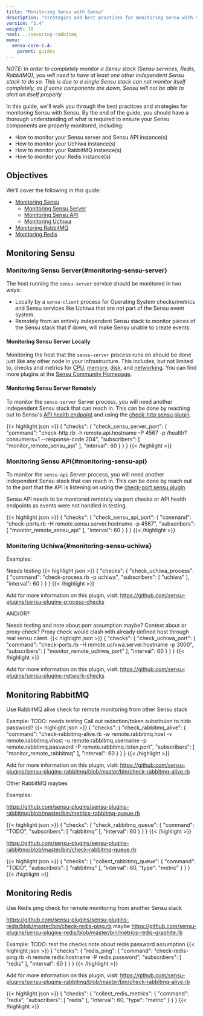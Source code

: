 ```yaml
---
title: "Monitoring Sensu with Sensu"
description: "Strategies and best practices for monitoring Sensu with Sensu"
version: "1.4"
weight: 10
next: ../securing-rabbitmq
menu:
  sensu-core-1.4:
    parent: guides
---
```


_NOTE: In order to completely monitor a Sensu stack (Sensu services, Redis, RabbitMQ), you will need to have at least one other independent Sensu stack to do so. This is due to a single Sensu stack can not monitor itself completely, as if some components are down, Sensu will not be able to alert on itself properly_

In this guide, we'll walk you through the best practices and strategies for monitoring Sensu with Sensu. By the end of the guide, you should have a thorough understanding of what is required to ensure your Sensu components are properly monitored, including:

* How to monitor your Sensu server and Sensu API instance(s)
* How to monitor your Uchiwa instance(s)
* How to monitor your RabbitMQ instance(s)
* How to monitor your Redis instance(s)

## Objectives

We'll cover the following in this guide:

* [Monitoring Sensu](#monitoring-sensu)
  * [Monitoring Sensu Server](#monitoring-sensu-server)
  * [Monitoring Sensu API](#monitoring-sensu-api)
  * [Monitoring Uchiwa](#monitoring-sensu-uchiwa)
* [Monitoring RabbitMQ](#monitoring-RabbitMQ)
* [Monitoring Redis](#monitoring-redis)

## Monitoring Sensu

### Monitoring Sensu Server{#monitoring-sensu-server}

The host running the `sensu-server` service should be monitored in two ways:

* Locally by a `sensu-client` process for Operating System checks/metrics and Sensu services like Uchiwa that are not part of the Sensu event system.
* Remotely from an entirely independent Sensu stack to monitor pieces of the Sensu stack that if down, will make Sensu unable to create events. 

#### Monitoring Sensu Server Locally

Monitoring the host that the `sensu-server` process runs on should be done just like any other node in your infrastructure. This includes, but not limited to, checks and metrics for [CPU][1], [memory][2], [disk][3], and [networking][4]. You can find more plugins at the [Sensu Community Homepage][5].

#### Monitoring Sensu Server Remotely

To monitor the `sensu-server` Server process, you will need another independent Sensu stack that can reach in. This can be done by reaching out to Sensu's [API health endpoint][6] and using the [check-http sensu plugin][7].

{{< highlight json >}}
{
  "checks": {
    "check_sensu_server_port": {
      "command": "check-http.rb -h remote.api.hostname -P 4567 -p /health?consumers=1 --response-code 204",
      "subscribers": [
        "monitor_remote_sensu_api"
      ],
      "interval": 60
    }
  }
}
{{< /highlight >}}

### Monitoring Sensu API{#monitoring-sensu-api}

To monitor the `sensu-api` Server process, you will need another independent Sensu stack that can reach in. This can be done by reach out to the port that the API is listening on using the [check-port sensu plugin][8]

Sensu API needs to be monitored remotely via port checks or API health endpoints as events were not handled in testing.

{{< highlight json >}}
{
  "checks": {
    "check_sensu_api_port": {
      "command": "check-ports.rb -H remote.sensu.server.hostname -p 4567",
      "subscribers": [
        "monitor_remote_sensu_api"
      ],
      "interval": 60
    }
  }
}
{{< /highlight >}}

### Monitoring Uchiwa{#monitoring-sensu-uchiwa}

Examples:

Needs testing
{{< highlight json >}}
{
  "checks": {
    "check_uchiwa_process": {
      "command": "check-process.rb -p uchiwa",
      "subscribers": [
        "uchiwa"
      ],
      "interval": 60
    }
  }
}
{{< /highlight >}}

Add for more information on this plugin, visit: https://github.com/sensu-plugins/sensu-plugins-process-checks

AND/OR?

Needs testing and note about port assumption maybe?
Context about or proxy check? Proxy check would clash with already defined host through real sensu client.
{{< highlight json >}}
{
  "checks": {
    "check_uchiwa_port": {
      "command": "check-ports.rb -H remote.uchiwa.server.hostname -p 3000",
      "subscribers": [
        "monitor_remote_uchiwa_port"
      ],
      "interval": 60
    }
  }
}
{{< /highlight >}}

Add for more information on this plugin, visit: https://github.com/sensu-plugins/sensu-plugins-network-checks

## Monitoring RabbitMQ

Use RabbitMQ alive check for remote monitoring from other Sensu stack

Example:
TODO: needs testing
Call out redaction/token substituion to hide password?
{{< highlight json >}}
{
  "checks": {
    "check_rabbitmq_alive": {
      "command": "check-rabbitmq-alive.rb -w remote.rabbitmq.host -v remote.rabbitmq.vhost -u remote.rabbitmq.username -p remote.rabbitmq.password -P remote.rabbitmq.listen.port",
      "subscribers": [
        "monitor_remote_rabbitmq"
      ],
      "interval": 60
    }
  }
}
{{< /highlight >}}

Add for more information on this plugin, visit: https://github.com/sensu-plugins/sensu-plugins-rabbitmq/blob/master/bin/check-rabbitmq-alive.rb

Other RabbitMQ maybes

Examples:

https://github.com/sensu-plugins/sensu-plugins-rabbitmq/blob/master/bin/metrics-rabbitmq-queue.rb

{{< highlight json >}}
{
  "checks": {
    "check_rabbitmq_queue": {
      "command": "TODO",
      "subscribers": [
        "rabbitmq"
      ],
      "interval": 60
    }
  }
}
{{< /highlight >}}

https://github.com/sensu-plugins/sensu-plugins-rabbitmq/blob/master/bin/check-rabbitmq-queue.rb

{{< highlight json >}}
{
  "checks": {
    "collect_rabbitmq_queue": {
      "command": "TODO",
      "subscribers": [
        "rabbitmq"
      ],
      "interval": 60,
      "type": "metric"
    }
  }
}
{{< /highlight >}}

## Monitoring Redis

Use Redis ping check for remote monitoring from another Sensu stack

https://github.com/sensu-plugins/sensu-plugins-redis/blob/master/bin/check-redis-ping.rb
maybe https://github.com/sensu-plugins/sensu-plugins-redis/blob/master/bin/metrics-redis-graphite.rb

Example:
TODO: test the checks
note about redis password assumption
{{< highlight json >}}
{
  "checks": {
    "redis_ping": {
      "command": "check-redis-ping.rb -h remote.redis.hostname -P redis.password",
      "subscribers": [
        "redis"
      ],
      "interval": 60
    }
  }
}
{{< /highlight >}}

Add for more information on this plugin, visit: https://github.com/sensu-plugins/sensu-plugins-rabbitmq/blob/master/bin/check-rabbitmq-alive.rb

{{< highlight json >}}
{
  "checks": {
    "collect_redis_metrics": {
      "command": "redis",
      "subscribers": [
        "redis"
      ],
      "interval": 60,
      "type": "metric"
    }
  }
}
{{< /highlight >}}

[1]: https://github.com/sensu-plugins/sensu-plugins-cpu-checks
[2]: https://github.com/sensu-plugins/sensu-plugins-memory-checks
[3]: https://github.com/sensu-plugins/sensu-plugins-disk-checks
[4]: https://github.com/sensu-plugins/sensu-plugins-network-checks
[5]: https://github.com/sensu-plugins
[6]: http://docs.sensu.io/sensu-core/1.4/api/health-and-info/#reference-documentation
[7]: https://github.com/sensu-plugins/sensu-plugins-http/blob/master/bin/check-http.rb
[8]: https://github.com/sensu-plugins/sensu-plugins-network-checks/blob/master/bin/check-ports.rb